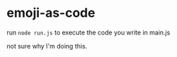 # emoji-as-code

run `node run.js` to execute the code you write in main.js

not sure why I'm doing this.